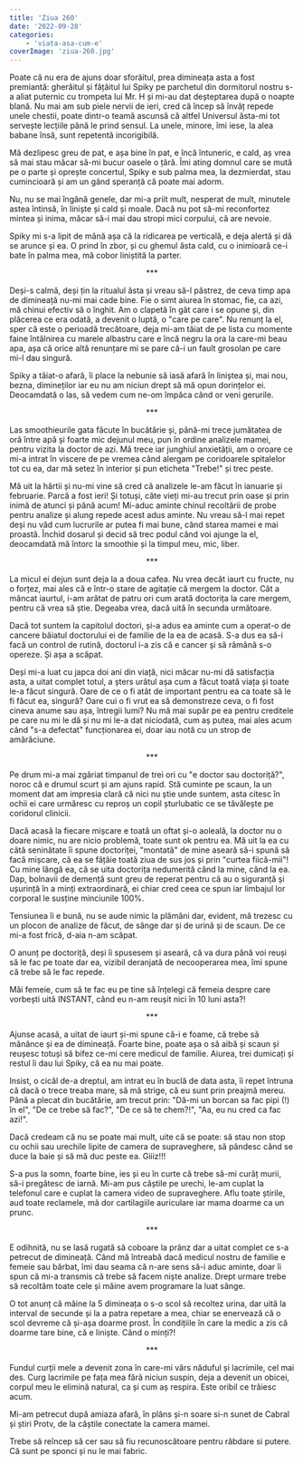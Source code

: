 ```yaml
---
title: 'Ziua 260'
date: '2022-09-28'
categories:
    - 'viata-asa-cum-e'
coverImage: 'ziua-260.jpg'
---
```


Poate că nu era de ajuns doar sforăitul, prea dimineața asta a fost premiantă: gherăitul și fâțâitul lui Spiky pe parchetul din dormitorul nostru s-a aliat puternic cu trompeta lui Mr. H și mi-au dat deșteptarea după o noapte blană. Nu mai am sub piele nervii de ieri, cred că încep să învăț repede unele chestii, poate dintr-o teamă ascunsă că altfel Universul ăsta-mi tot servește lecțiile până le prind sensul. La unele, minore, îmi iese, la alea babane însă, sunt repetentă incorigibilă.

Mă dezlipesc greu de pat, e așa bine în pat, e încă întuneric, e cald, aș vrea să mai stau măcar să-mi bucur oasele o țâră. Îmi ating domnul care se mută pe o parte și oprește concertul, Spiky e sub palma mea, la dezmierdat, stau cumincioară și am un gând speranță că poate mai adorm.

Nu, nu se mai îngână genele, dar mi-a priit mult, nesperat de mult, minutele astea întinsă, în liniște și cald și moale. Dacă nu pot să-mi reconfortez mintea și inima, măcar să-i mai dau stropi mici corpului, că are nevoie.

Spiky mi s-a lipit de mână așa că la ridicarea pe verticală, e deja alertă și dă se arunce și ea. O prind în zbor, și cu ghemul ăsta cald, cu o inimioară ce-i bate în palma mea, mă cobor liniștită la parter.

<p style="text-align: center;">***</p>

Deși-s calmă, deși țin la ritualul ăsta și vreau să-l păstrez, de ceva timp apa de dimineață nu-mi mai cade bine. Fie o simt aiurea în stomac, fie, ca azi, mă chinui efectiv să o înghit. Am o clapetă în gât care i se opune și, din plăcerea ce era odată, a devenit o luptă, o "care pe care". Nu renunț la el, sper că este o perioadă trecătoare, deja mi-am tăiat de pe lista cu momente faine întâlnirea cu marele albastru care e încă negru la ora la care-mi beau apa, așa că orice altă renunțare mi se pare că-i un fault grosolan pe care mi-l dau singură.

Spiky a tăiat-o afară, îi place la nebunie să iasă afară în liniștea și, mai nou, bezna, dimineților iar eu nu am niciun drept să mă opun dorințelor ei. Deocamdată o las, să vedem cum ne-om împăca când or veni gerurile.

<p style="text-align: center;">***</p>

Las smoothieurile gata făcute în bucătărie și, până-mi trece jumătatea de oră între apă și foarte mic dejunul meu, pun în ordine analizele mamei, pentru vizita la doctor de azi. Mă trece iar junghiul anxietății, am o oroare ce mi-a intrat în viscere de pe vremea când alergam pe coridoarele spitalelor tot cu ea, dar mă setez în interior și pun eticheta "Trebe!" și trec peste.

Mă uit la hârtii și nu-mi vine să cred că analizele le-am făcut în ianuarie și februarie. Parcă a fost ieri! Și totuși, câte vieți mi-au trecut prin oase și prin inimă de atunci și până acum! Mi-aduc aminte chinul recoltării de probe pentru analize și alung repede acest adus aminte. Nu vreau să-l mai repet deși nu văd cum lucrurile ar putea fi mai bune, când starea mamei e mai proastă. Închid dosarul și decid să trec podul când voi ajunge la el, deocamdată mă întorc la smoothie și la timpul meu, mic, liber.

<p style="text-align: center;">***</p>

La micul ei dejun sunt deja la a doua cafea. Nu vrea decât iaurt cu fructe, nu o forțez, mai ales că e într-o stare de agitație că mergem la doctor. Cât a mâncat iaurtul, i-am arătat de patru ori cum arată doctorița la care mergem, pentru că vrea să știe. Degeaba vrea, dacă uită în secunda următoare.

Dacă tot suntem la capitolul doctori, și-a adus ea aminte cum a operat-o de cancere băiatul doctorului ei de familie de la ea de acasă. S-a dus ea să-i facă un control de rutină, doctorul i-a zis că e cancer și să rămână s-o opereze. Și așa a scăpat.

Deși mi-a luat cu japca doi ani din viață, nici măcar nu-mi dă satisfacția asta, a uitat complet totul, a șters urâtul așa cum a făcut toată viața și toate le-a făcut singură. Oare de ce o fi atât de important pentru ea ca toate să le fi făcut ea, singură? Oare cui o fi vrut ea să demonstreze ceva, o fi fost cineva anume sau așa, întregii lumi? Nu mă mai supăr pe ea pentru creditele pe care nu mi le dă și nu mi le-a dat niciodată, cum aș putea, mai ales acum când "s-a defectat" funcționarea ei, doar iau notă cu un strop de amărăciune.

<p style="text-align: center;">***</p>

Pe drum mi-a mai zgâriat timpanul de trei ori cu "e doctor sau doctoriță?", noroc că e drumul scurt și am ajuns rapid. Stă cuminte pe scaun, la un moment dat am impresia clară că nici nu știe unde suntem, asta citesc în ochii ei care urmăresc cu reproș un copil șturlubatic ce se tăvălește pe coridorul clinicii.

Dacă acasă la fiecare mișcare e toată un oftat și-o aoleală, la doctor nu o doare nimic, nu are nicio problemă, toate sunt ok pentru ea. Mă uit la ea cu câtă seninătate îi spune doctoriței, "montată" de mine aseară să-i spună să facă mișcare, că ea se fâțâie toată ziua de sus jos și prin "curtea fiică-mii"! Cu mine lângă ea, că se uita doctorița nedumerită când la mine, când la ea. Dap, bolnavii de demență sunt greu de reperat pentru că au o siguranță și ușurință în a minți extraordinară, ei chiar cred ceea ce spun iar limbajul lor corporal le susține minciunile 100%.

Tensiunea îi e bună, nu se aude nimic la plămâni dar, evident, mă trezesc cu un plocon de analize de făcut, de sânge dar și de urină și de scaun. De ce mi-a fost frică, d-aia n-am scăpat.

O anunț pe doctoriță, deși îi spusesem și aseară, că va dura până voi reuși să le fac pe toate dar ea, vizibil deranjată de necooperarea mea, îmi spune că trebe să le fac repede.

Măi femeie, cum să te fac eu pe tine să înțelegi că femeia despre care vorbești uită INSTANT, când eu n-am reușit nici în 10 luni asta?!

<p style="text-align: center;">***</p>

Ajunse acasă, a uitat de iaurt și-mi spune că-i e foame, că trebe să mănânce și ea de dimineață. Foarte bine, poate așa o să aibă și scaun și reușesc totuși să bifez ce-mi cere medicul de familie. Aiurea, trei dumicați și restul îi dau lui Spiky, că ea nu mai poate.

Insist, o cicăl de-a dreptul, am intrat eu în buclă de data asta, îi repet întruna că dacă o trece treaba mare, să mă strige, că eu sunt prin preajmă mereu. Până a plecat din bucătărie, am trecut prin: "Dă-mi un borcan sa fac pipi (!) în el", "De ce trebe să fac?", "De ce să te chem?!", "Aa, eu nu cred ca fac azi!".

Dacă credeam că nu se poate mai mult, uite că se poate: să stau non stop cu ochii sau urechile lipite de camera de supraveghere, să pândesc când se duce la baie și să mă duc peste ea. Giiiz!!!

S-a pus la somn, foarte bine, ies și eu în curte că trebe să-mi curăț murii, să-i pregătesc de iarnă. Mi-am pus căștile pe urechi, le-am cuplat la telefonul care e cuplat la camera video de supraveghere. Aflu toate știrile, aud toate reclamele, mă dor cartilagiile auriculare iar mama doarme ca un prunc.

<p style="text-align: center;">***</p>

E odihnită, nu se lasă rugată să coboare la prânz dar a uitat complet ce s-a petrecut de dimineață. Când mă întreabă dacă medicul nostru de familie e femeie sau bărbat, îmi dau seama că n-are sens să-i aduc aminte, doar îi spun că mi-a transmis că trebe să facem niște analize. Drept urmare trebe să recoltăm toate cele și mâine avem programare la luat sânge.

O tot anunț că mâine la 5 dimineața o s-o scol să recoltez urina, dar uită la interval de secunde și la a patra repetare a mea, chiar se enervează că o scol devreme că și-așa doarme prost. În condițiile în care la medic a zis că doarme tare bine, că e liniște. Când o minți?!

<p style="text-align: center;">***</p>

Fundul curții mele a devenit zona în care-mi vărs năduful și lacrimile, cel mai des. Curg lacrimile pe fața mea fără niciun suspin, deja a devenit un obicei, corpul meu le elimină natural, ca și cum aș respira. Este oribil ce trăiesc acum.

Mi-am petrecut după amiaza afară, în plâns și-n soare si-n sunet de Cabral și știri Protv, de la căștile conectate la camera mamei.

Trebe să reîncep să cer sau să fiu recunoscătoare pentru răbdare si putere. Că sunt pe sponci și nu le mai fabric.
